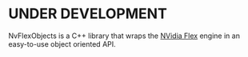 <h1>UNDER DEVELOPMENT</h1>

NvFlexObjects is a C++ library that wraps the [NVidia Flex](https://www.youtube.com/watch?v=1o0Nuq71gI4) engine in an easy-to-use object oriented API.